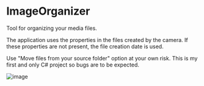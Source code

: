 # ImageOrganizer

Tool for organizing your media files. 

The application uses the properties in the files created by the camera. If these properties are not present, the file creation date is used.

Use "Move files from your source folder" option at your own risk. This is my first and only C# project so bugs are to be expected. 

![image](https://user-images.githubusercontent.com/112814388/200192015-b9749cbe-cf6f-4b62-83b9-141ac57a3824.png)


